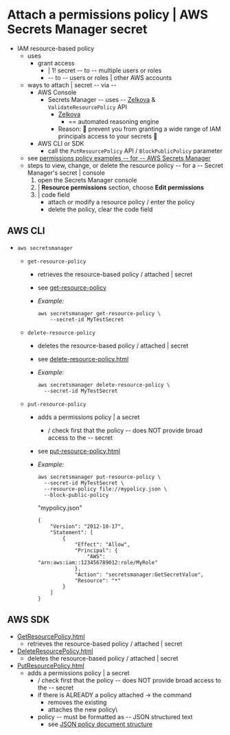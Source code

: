 # Attach a permissions policy | AWS Secrets Manager secret<a name="auth-and-access_resource-policies"></a>

* IAM resource-based policy
  * uses
    + grant access
      + | 1! secret -- to -- multiple users or roles 
      + -- to -- users or roles | other AWS accounts
  + ways to attach | secret -- via --
    + AWS Console
      + Secrets Manager -- uses -- [Zelkova](https://aws.amazon.com/blogs/security/protect-sensitive-data-in-the-cloud-with-automated-reasoning-zelkova/) & `ValidateResourcePolicy` API 
        + [Zelkova](https://aws.amazon.com/blogs/security/protect-sensitive-data-in-the-cloud-with-automated-reasoning-zelkova/)
          + == automated reasoning engine
        + Reason: 🧠 prevent you from granting a wide range of IAM principals access to your secrets 🧠
    + AWS CLI or SDK
      + call the `PutResourcePolicy` API / `BlockPublicPolicy` parameter
  * see [permissions policy examples -- for -- AWS Secrets Manager](auth-and-access_examples.md)
  * steps to view, change, or delete the resource policy -- for a -- Secret Manager's secret | console
    1. open the Secrets Manager console
    2. | **Resource permissions** section, choose **Edit permissions**
    3. | code field
       + attach or modify a resource policy / enter the policy 
       + delete the policy, clear the code field

## AWS CLI<a name="auth-and-access_resource_cli"></a>

* `aws secretsmanager`
  * `get-resource-policy` 
    * retrieves the resource-based policy / attached | secret
    * see [get-resource-policy](https://docs.aws.amazon.com/cli/latest/reference/secretsmanager/get-resource-policy.html)
    * _Example:_ 

        ```
        aws secretsmanager get-resource-policy \
            --secret-id MyTestSecret
        ```
  * `delete-resource-policy`
    * deletes the resource-based policy / attached | secret
    * see [delete-resource-policy.html](https://docs.aws.amazon.com/cli/latest/reference/secretsmanager/delete-resource-policy.html)
    * _Example:_ 

      ```
      aws secretsmanager delete-resource-policy \
        --secret-id MyTestSecret
      ```

  * `put-resource-policy`
    * adds a permissions policy | a secret  
      * / check first that the policy -- does NOT provide broad access to the -- secret 
    * see [put-resource-policy.html](https://docs.aws.amazon.com/cli/latest/reference/secretsmanager/put-resource-policy.html)  
    * _Example:_

      ```
      aws secretsmanager put-resource-policy \
        --secret-id MyTestSecret \
        --resource-policy file://mypolicy.json \
        --block-public-policy
      ```
    
      "mypolicy.json"  

        ```
        {
            "Version": "2012-10-17",
            "Statement": [
                {
                    "Effect": "Allow",
                    "Principal": {
                        "AWS": "arn:aws:iam::123456789012:role/MyRole"
                    },
                    "Action": "secretsmanager:GetSecretValue",
                    "Resource": "*"
                }
            ]
        }
        ```

## AWS SDK<a name="auth-and-access_resource_sdk"></a>

* [GetResourcePolicy.html](https://docs.aws.amazon.com/secretsmanager/latest/apireference/API_GetResourcePolicy.html)
  * retrieves the resource-based policy / attached | secret
* [DeleteResourcePolicy.html](https://docs.aws.amazon.com/secretsmanager/latest/apireference/API_DeleteResourcePolicy.html)
  * deletes the resource-based policy / attached | secret
* [PutResourcePolicy.html](https://docs.aws.amazon.com/secretsmanager/latest/apireference/API_PutResourcePolicy.html)
  * adds a permissions policy | a secret
    * / check first that the policy -- does NOT provide broad access to the -- secret
    * if there is ALREADY a policy attached -> the command
      * removes the existing
      * attaches the new policy\
    * policy -- must be formatted as -- JSON structured text
      * see [JSON policy document structure](https://docs.aws.amazon.com/IAM/latest/UserGuide/access_policies.html#policies-introduction)
